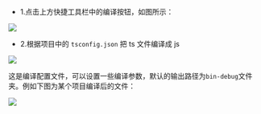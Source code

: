 * 1.点击上方快捷工具栏中的编译按钮，如图所示：

![](1.png)

* 2.根据项目中的 `tsconfig.json` 把 ts 文件编译成 js

![](p2.png)

这是编译配置文件，可以设置一些编译参数，默认的输出路径为`bin-debug`文件夹。例如下图为某个项目编译后的文件：

![](3.png)
